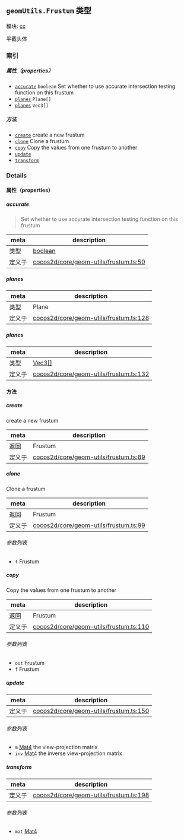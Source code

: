 ## `geomUtils.Frustum` 类型



模块: [cc](../modules/cc.md)


平截头体



### 索引

##### 属性（properties）

  - [`accurate`](#accurate) `boolean` Set whether to use accurate intersection testing function on this frustum
  - [`planes`](#planes) `Plane[]` 
  - [`planes`](#planes) `Vec3[]` 



##### 方法

  - [`create`](#create) create a new frustum
  - [`clone`](#clone) Clone a frustum
  - [`copy`](#copy) Copy the values from one frustum to another
  - [`update`](#update) 
  - [`transform`](#transform) 



### Details


#### 属性（properties）


##### accurate

> Set whether to use accurate intersection testing function on this frustum

| meta | description |
|------|-------------|
| 类型 | <a href="https://developer.mozilla.org/en/JavaScript/Reference/Global_Objects/Boolean" class="crosslink external" target="_blank">boolean</a> |
| 定义于 | [cocos2d/core/geom-utils/frustum.ts:50](https://github.com/cocos-creator/engine/blob/ed2b039b9aa8396d7da1c8c1149f41269733e8fd/cocos2d/core/geom-utils/frustum.ts#L50) |



##### planes

> 

| meta | description |
|------|-------------|
| 类型 | Plane |
| 定义于 | [cocos2d/core/geom-utils/frustum.ts:128](https://github.com/cocos-creator/engine/blob/ed2b039b9aa8396d7da1c8c1149f41269733e8fd/cocos2d/core/geom-utils/frustum.ts#L128) |



##### planes

> 

| meta | description |
|------|-------------|
| 类型 | <a href="../classes/Vec3.html" class="crosslink">Vec3[]</a> |
| 定义于 | [cocos2d/core/geom-utils/frustum.ts:132](https://github.com/cocos-creator/engine/blob/ed2b039b9aa8396d7da1c8c1149f41269733e8fd/cocos2d/core/geom-utils/frustum.ts#L132) |






<!-- Method Block -->
#### 方法


##### create

create a new frustum

| meta | description |
|------|-------------|
| 返回 | Frustum 
| 定义于 | [cocos2d/core/geom-utils/frustum.ts:89](https://github.com/cocos-creator/engine/blob/ed2b039b9aa8396d7da1c8c1149f41269733e8fd/cocos2d/core/geom-utils/frustum.ts#L89) |



##### clone

Clone a frustum

| meta | description |
|------|-------------|
| 返回 | Frustum 
| 定义于 | [cocos2d/core/geom-utils/frustum.ts:99](https://github.com/cocos-creator/engine/blob/ed2b039b9aa8396d7da1c8c1149f41269733e8fd/cocos2d/core/geom-utils/frustum.ts#L99) |

###### 参数列表
- `f` Frustum 


##### copy

Copy the values from one frustum to another

| meta | description |
|------|-------------|
| 返回 | Frustum 
| 定义于 | [cocos2d/core/geom-utils/frustum.ts:110](https://github.com/cocos-creator/engine/blob/ed2b039b9aa8396d7da1c8c1149f41269733e8fd/cocos2d/core/geom-utils/frustum.ts#L110) |

###### 参数列表
- `out` Frustum 
- `f` Frustum 


##### update



| meta | description |
|------|-------------|
| 定义于 | [cocos2d/core/geom-utils/frustum.ts:150](https://github.com/cocos-creator/engine/blob/ed2b039b9aa8396d7da1c8c1149f41269733e8fd/cocos2d/core/geom-utils/frustum.ts#L150) |

###### 参数列表
- `m` <a href="../classes/Mat4.html" class="crosslink">Mat4</a> the view-projection matrix
- `inv` <a href="../classes/Mat4.html" class="crosslink">Mat4</a> the inverse view-projection matrix


##### transform



| meta | description |
|------|-------------|
| 定义于 | [cocos2d/core/geom-utils/frustum.ts:198](https://github.com/cocos-creator/engine/blob/ed2b039b9aa8396d7da1c8c1149f41269733e8fd/cocos2d/core/geom-utils/frustum.ts#L198) |

###### 参数列表
- `mat` <a href="../classes/Mat4.html" class="crosslink">Mat4</a> 



